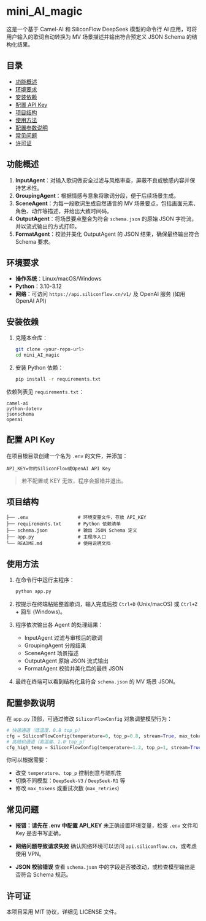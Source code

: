 # mini\_AI\_magic

这是一个基于 Camel-AI 和 SiliconFlow DeepSeek 模型的命令行 AI 应用，可将用户输入的歌词自动转换为 MV 场景描述并输出符合预定义 JSON Schema 的结构化结果。

## 目录

* [功能概述](#功能概述)
* [环境要求](#环境要求)
* [安装依赖](#安装依赖)
* [配置 API Key](#配置-api-key)
* [项目结构](#项目结构)
* [使用方法](#使用方法)
* [配置参数说明](#配置参数说明)
* [常见问题](#常见问题)
* [许可证](#许可证)

## 功能概述

1. **InputAgent**：对输入歌词做安全过滤与风格审查，屏蔽不良或敏感内容并保持艺术性。
2. **GroupingAgent**：根据情感与意象将歌词分段，便于后续场景生成。
3. **SceneAgent**：为每一段歌词生成自然语言的 MV 场景要点，包括画面元素、角色、动作等描述，并给出大致时间码。
4. **OutputAgent**：将场景要点整合为符合 `schema.json` 的原始 JSON 字符流，并以流式输出的方式打印。
5. **FormatAgent**：校验并美化 OutputAgent 的 JSON 结果，确保最终输出符合 Schema 要求。

## 环境要求

* **操作系统**：Linux/macOS/Windows
* **Python**：3.10-3.12
* **网络**：可访问 `https://api.siliconflow.cn/v1/` 及 OpenAI 服务 (如用 OpenAI API)

## 安装依赖

1. 克隆本仓库：

   ```bash
   git clone <your-repo-url>
   cd mini_AI_magic
   ```
2. 安装 Python 依赖：

   ```bash
   pip install -r requirements.txt  
   ```

依赖列表见 `requirements.txt`：

```text
camel-ai
python-dotenv
jsonschema
openai
```

## 配置 API Key

在项目根目录创建一个名为 `.env` 的文件，并添加：

```dotenv
API_KEY=你的SiliconFlow或OpenAI API Key
```

> 若不配置或 KEY 无效，程序会报错并退出。

## 项目结构

```plain
├── .env                  # 环境变量文件，存放 API_KEY
├── requirements.txt      # Python 依赖清单
├── schema.json           # 输出 JSON Schema 定义
├── app.py                # 主程序入口
└── README.md             # 使用说明文档
```

## 使用方法

1. 在命令行中运行主程序：

   ```bash
   python app.py
   ```

2. 按提示在终端粘贴整首歌词，输入完成后按 `Ctrl+D` (Unix/macOS) 或 `Ctrl+Z` + 回车 (Windows)。

3. 程序依次输出各 Agent 的处理结果：

   * InputAgent 过滤与审核后的歌词
   * GroupingAgent 分段结果
   * SceneAgent 场景描述
   * OutputAgent 原始 JSON 流式输出
   * FormatAgent 校验并美化后的最终 JSON

4. 最终在终端可以看到结构化且符合 `schema.json` 的 MV 场景 JSON。

## 配置参数说明

在 `app.py` 顶部，可通过修改 `SiliconFlowConfig` 对象调整模型行为：

```python
# 快速通道（低温度、0.8 top_p）
cfg = SiliconFlowConfig(temperature=0, top_p=0.8, stream=True, max_tokens=8192)
# 高随机通道（高温度、1.0 top_p）
cfg_high_temp = SiliconFlowConfig(temperature=1.2, top_p=1, stream=True, max_tokens=8192)
```

你可以根据需要：

* 改变 `temperature`、`top_p` 控制创意与随机性
* 切换不同模型：`DeepSeek-V3` / `DeepSeek-R1` 等
* 修改 `max_tokens` 或重试次数 (`max_retries`)

## 常见问题

* **报错：请先在 .env 中配置 API\_KEY**
  未正确设置环境变量，检查 `.env` 文件和 Key 是否书写正确。

* **网络问题导致请求失败**
  确认网络环境可以访问 `api.siliconflow.cn`，或考虑使用 VPN。

* **JSON 校验错误**
  查看 `schema.json` 中的字段是否被改动，或检查模型输出是否符合 Schema 规范。

## 许可证

本项目采用 MIT 协议，详细见 LICENSE 文件。
